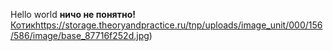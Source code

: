 Hello world
**ничо не понятно!**
[Котик](https://storage.theoryandpractice.ru/tnp/uploads/image_unit/000/156/586/image/base_87716f252d.jpg)https://storage.theoryandpractice.ru/tnp/uploads/image_unit/000/156/586/image/base_87716f252d.jpg)
